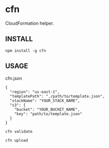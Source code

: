 # cfn

CloudFormation helper.

## INSTALL

```
npm install -g cfn
```

## USAGE

cfn.json

```
{
  "region": "us-east-1",
  "templatePath": "./path/to/template.json",
  "stackName": "YOUR_STACK_NAME",
  "s3": {
    "bucket": "YOUR_BUCKET_NAME",
    "key": "path/to/template.json"
  }
}
```

```
cfn validate
```

```
cfn upload
```
